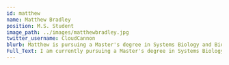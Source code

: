 ```yaml
---
id: matthew
name: Matthew Bradley
position: M.S. Student
image_path: ../images/matthewbradley.jpg
twitter_username: CloudCannon
blurb: Matthew is pursuing a Master's degree in Systems Biology and Bioinformatics (class of 2025).
Full_Text: I am currently pursuing a Master's degree in Systems Biology and Bioinformatics (class of 2025). I am interested in pushing methodological boundaries in bioinformatics. I am chiefly interested in finding more meaningful ways to extract information from multi-Omic experiments. I am also a large proponent of finding new ways to be reproducible and collaborative within the burgeoning community of bioinformaticians. Beyond the school I work as a bioinformatics programmer for The Emmes Company, LLC where I am responsible for supporting a variety of projects including exploratory clinical trial research. My hobbies include snowboarding, hiking, guitar, and cooking to name a few. I also am learning to enjoy many of the fabulous restaurants in the greater Cleveland area!
---
```

